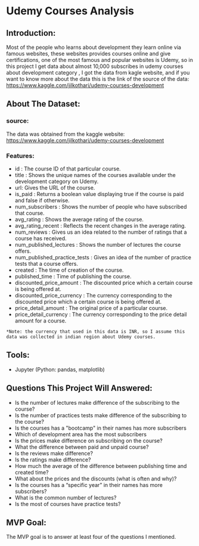# Udemy Courses Analysis

## Introduction:
Most of the people who learns about development they learn online via famous websites, these websites provides courses online and give certifications, one of the most famous and popular websites is Udemy, so in this project I get data about almost 10,000 subscribes in udemy courses about development category , I got the data from kagle website, and if you want to know more about the data this is the link of the source of the data: https://www.kaggle.com/jilkothari/udemy-courses-development


## About The Dataset:
  ### source:
  The data was obtained from the kaggle website: https://www.kaggle.com/jilkothari/udemy-courses-development
    
  ### Features:
   - id : The course ID of that particular course.
   - title : Shows the unique names of the courses available under the development category on Udemy.
   - url: Gives the URL of the course.
   - is_paid : Returns a boolean value displaying true if the course is paid and false if otherwise.
   - num_subscribers : Shows the number of people who have subscribed that course.
   - avg_rating : Shows the average rating of the course.
   - avg_rating_recent : Reflects the recent changes in the average rating.
   - num_reviews : Gives us an idea related to the number of ratings that a course has received.
   - num_published_lectures : Shows the number of lectures the course offers.
   - num_published_practice_tests : Gives an idea of the number of practice tests that a course offers.
   - created : The time of creation of the course.
   - published_time : Time of publishing the course.
   - discounted_price_amount : The discounted price which a certain course is being offered at.
   - discounted_price_currency : The currency corresponding to the discounted price which a certain course is being offered at.
   - price_detail_amount : The original price of a particular course.
   - price_detail_currency : The currency corresponding to the price detail amount for a course.

    *Note: the currency that used in this data is INR, so I assume this data was collected in indian region about Udemy courses.


## Tools:
  - Jupyter (Python: pandas, matplotlib)


## Questions This Project Will Answered:
  - Is the number of lectures make difference of the subscribing to the course?
  - Is the number of practices tests make difference of the subscribing to the course?
  - Is the courses has a "bootcamp" in their names has more subscribers
  - Which of development area has the most subscribers
  - Is the prices make difference on subscribing on the course?
  - What the difference between paid and unpaid course?
  - Is the reviews make difference?
  - Is the ratings make difference?
  - How much the average of the difference between publishing time and created time?
  - What about the prices and the discounts (what is often and why)?
  - Is the courses has a “specific  year” in their names has more subscribers?
  - What is the common number of lectures?
  - Is the most of courses have practice tests?


## MVP Goal:
The MVP goal is to answer at least four of the questions I mentioned.

